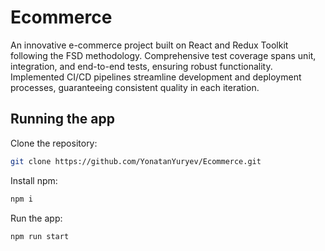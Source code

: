 # Ecommerce
An innovative e-commerce project built on React and Redux Toolkit following the  FSD methodology. Comprehensive test coverage spans unit, integration, and end-to-end tests, ensuring robust functionality. Implemented CI/CD pipelines streamline development and deployment processes, guaranteeing consistent quality in each iteration.

## Running the app

Clone the repository:

```bash
git clone https://github.com/YonatanYuryev/Ecommerce.git
```

Install npm:

```bash
npm i
```

Run the app:

```bash
npm run start
```
